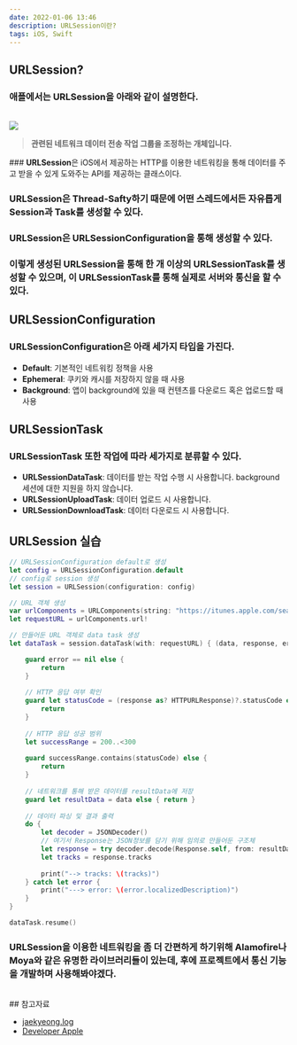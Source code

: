 ```yaml
---
date: 2022-01-06 13:46
description: URLSession이란?
tags: iOS, Swift
---
```


## URLSession?
### 애플에서는 URLSession을 아래와 같이 설명한다.

<br/>
<img src="/images/urlsessionImage.png"/>
<blockquote><b class="inyong">관련된 네트워크 데이터 전송 작업 그룹을 조정하는 개체입니다.</b></blockquote>
### <b class="bold">URLSession</b>은 iOS에서 제공하는 HTTP를 이용한 네트워킹을 통해 데이터를 주고 받을 수 있게 도와주는 API를 제공하는 클래스이다.

### <b class="heavy">URLSession</b>은 <b class="heavy">Thread-Safty</b>하기 때문에 어떤 스레드에서든 자유롭게 Session과 Task를 생성할 수 있다.

### <b class="heavy">URLSession</b>은 <b class="heavy">URLSessionConfiguration</b>을 통해 생성할 수 있다.
### 이렇게 생성된 <b class="heavy">URLSession</b>을 통해 한 개 이상의 URLSessionTask를 생성할 수 있으며, 이 <b class="heavy">URLSessionTask</b>를 통해 실제로 서버와 통신을 할 수 있다.

## URLSessionConfiguration
### <b class="heavy">URLSessionConfiguration</b>은 아래 세가지 타입을 가진다.
- <b class="heavy">Default</b>: 기본적인 네트워킹 정책을 사용
- <b class="heavy">Ephemeral</b>: 쿠키와 캐시를 저장하지 않을 때 사용
- <b class="heavy">Background</b>: 앱이 background에 있을 때 컨텐츠를 다운로드 혹은 업로드할 때 사용

## URLSessionTask
### <b class="heavy">URLSessionTask</b> 또한 작업에 따라 세가지로 분류할 수 있다.
- <b class="heavy">URLSessionDataTask</b>: 데이터를 받는 작업 수행 시 사용합니다. background 세션에 대한 지원을 하지 않습니다.
- <b class="heavy">URLSessionUploadTask</b>: 데이터 업로드 시 사용합니다.
- <b class="heavy">URLSessionDownloadTask</b>: 데이터 다운로드 시 사용합니다.


## URLSession 실습
```swift
// URLSessionConfiguration default로 생성
let config = URLSessionConfiguration.default
// config로 session 생성
let session = URLSession(configuration: config)

// URL 객체 생성
var urlComponents = URLComponents(string: "https://itunes.apple.com/search?media=music&entity=song&term=BTS")!
let requestURL = urlComponents.url!

// 만들어둔 URL 객체로 data task 생성
let dataTask = session.dataTask(with: requestURL) { (data, response, error) in

    guard error == nil else {
        return
    }
    
    // HTTP 응답 여부 확인
    guard let statusCode = (response as? HTTPURLResponse)?.statusCode else {
        return
    }
    
    // HTTP 응답 성공 범위
    let successRange = 200..<300
    
    guard successRange.contains(statusCode) else {
        return
    }
    
    // 네트워크를 통해 받은 데이터를 resultData에 저장
    guard let resultData = data else { return }
    
    // 데이터 파싱 및 결과 출력
    do {
        let decoder = JSONDecoder()
        // 여기서 Response는 JSON정보를 담기 위해 임의로 만들어둔 구조체 
        let response = try decoder.decode(Response.self, from: resultData)
        let tracks = response.tracks
        
        print("--> tracks: \(tracks)")
    } catch let error {
        print("---> error: \(error.localizedDescription)")
    }
}

dataTask.resume()
```

### URLSession을 이용한 네트워킹을 좀 더 간편하게 하기위해 Alamofire나 Moya와 같은 유명한 라이브러리들이 있는데, 후에 프로젝트에서 통신 기능을 개발하며 사용해봐야겠다.


<br/>
## 참고자료
<ul>
<li>
    <a href="https://velog.io/@folw159/iOS-URLSession">jaekyeong.log</a>
</li>
<li>
    <a href="https://developer.apple.com/documentation/foundation/urlsession">Developer Apple</a>
</li>
</ul>
